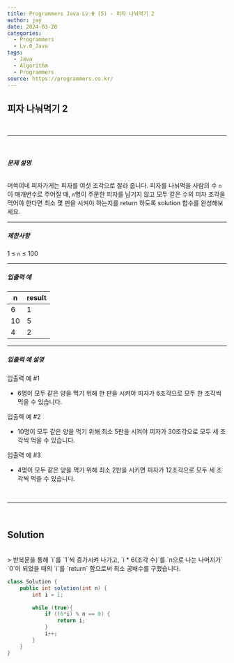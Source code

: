 ```yaml
---
title: Programmers Java Lv.0 (5) - 피자 나눠먹기 2
author: jay
date: 2024-03-28
categories:
  - Programmers
  - Lv.0_Java
tags:
  - Java
  - Algorithm
  - Programmers
source: https://programmers.co.kr/
---
```

## **피자 나눠먹기 2**

<br />

---

<br/>

###### **문제 설명**

머쓱이네 피자가게는 피자를 여섯 조각으로 잘라 줍니다. 피자를 나눠먹을 사람의 수 `n`이 매개변수로 주어질 때, `n`명이 주문한 피자를 남기지 않고 모두 같은 수의 피자 조각을 먹어야 한다면 최소 몇 판을 시켜야 하는지를 return 하도록 solution 함수를 완성해보세요.

---

##### **제한사항**

1 ≤ `n` ≤ 100

---

##### **입출력 예**

|n|result|
|---|---|
|6|1|
|10|5|
|4|2|

---

##### **입출력 예 설명**

입출력 예 #1

- 6명이 모두 같은 양을 먹기 위해 한 판을 시켜야 피자가 6조각으로 모두 한 조각씩 먹을 수 있습니다.

입출력 예 #2

- 10명이 모두 같은 양을 먹기 위해 최소 5판을 시켜야 피자가 30조각으로 모두 세 조각씩 먹을 수 있습니다.

입출력 예 #3

- 4명이 모두 같은 양을 먹기 위해 최소 2판을 시키면 피자가 12조각으로 모두 세 조각씩 먹을 수 있습니다.


<br />

---

<br/>

## **Solution**
<br/>
> 반복문을 통해 `i`를 `1`씩 증가시켜 나가고, `i * 6(조각 수)`를 `n으로 나눈 나머지가` `0`이 되었을 때의 `i`를 `return` 함으로써 최소 공배수를 구했습니다.

```java
class Solution {
    public int solution(int n) { 
        int i = 1;
        
        while (true){
            if ((6*i) % n == 0) {
                return i;
            }
            i++;
        }
    }
}
```